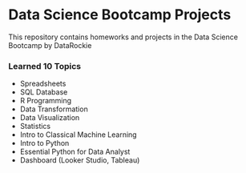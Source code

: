 # Data Science Bootcamp Projects
This repository contains homeworks and projects in the Data Science Bootcamp by DataRockie

### Learned 10 Topics

- Spreadsheets
- SQL Database
- R Programming
- Data Transformation
- Data Visualization
- Statistics
- Intro to Classical Machine Learning
- Intro to Python
- Essential Python for Data Analyst
- Dashboard (Looker Studio, Tableau)
